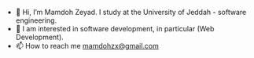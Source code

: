 - 👋 Hi, I’m Mamdoh Zeyad. I study at the University of Jeddah - software engineering. 
- 👀 I am interested in software development, in particular (Web Development).
- 📫 How to reach me mamdohzx@gmail.com

<!---
Mamdoh-Zeyad/Mamdoh-Zeyad is a ✨ special ✨ repository because its `README.md` (this file) appears on your GitHub profile.
You can click the Preview link to take a look at your changes.
--->
